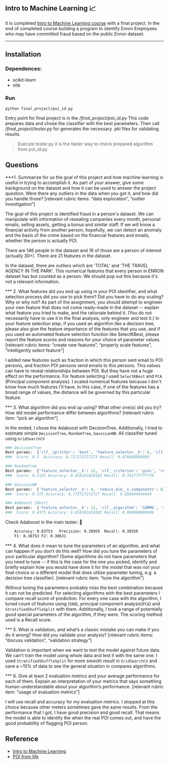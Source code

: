 ## Intro to Machine Learning :chart_with_upwards_trend:

It is completed [Intro to Machine Learning course](https://classroom.udacity.com/courses/ud120) with a final project. In the end of completed course building a program to identify Enron Employees who may have committed fraud based on the public Enron dataset.

- - - -

## Installation

### Dependences:
* scikit-learn
* nltk

### Run
`python final_project/poi_id.py`

Entry point for final project is in the _/final_project/poi_id.py_
This code prepares data and chose the classifier with the best parameters. Then call _/final_project/tester.py_ for generates the necessary .pkl files for validating results.
>Execute tester.py it is the faster way to check prepared algorithm from poi_id.py

## Questions



***1. Summarize for us the goal of this project and how machine learning is useful in trying to accomplish it. As part of your answer, give some background on the dataset and how it can be used to answer the project question. Were there any outliers in the data when you got it, and how did you handle those? [relevant rubric items: “data exploration”, “outlier investigation”] 

The goal of this project is identified fraud in a person's dataset. We can manipulate with information of resealing companies every month, personal emails, selling assets, getting a bonus and similar staff. If we will know a financial activity from another person, hopefully, we can detect an anomaly and the basis of the crime based on the financial features and emails, whether the person is actually POI.

There are 146 people in the dataset and 18 of those are a person of interest (actually 30+). There are 21 features in the dataset.

In the dataset, there are outliers which are 'TOTAL' and 'THE TRAVEL AGENCY IN THE PARK'. This numerical features that every person in ENRON dataset has but counted as a person. We should pop out this because it's not a relevant information.


*** 2. What features did you end up using in your POI identifier, and what selection process did you use to pick them? Did you have to do any scaling? Why or why not? As part of the assignment, you should attempt to engineer your own feature that does not come ready-made in the dataset -- explain what feature you tried to make, and the rationale behind it. (You do not necessarily have to use it in the final analysis, only engineer and test it.) In your feature selection step, if you used an algorithm like a decision tree, please also give the feature importance of the features that you use, and if you used an automated feature selection function like SelectKBest, please report the feature scores and reasons for your choice of parameter values. [relevant rubric items: “create new features”, “properly scale features”, “intelligently select feature”] </strong>

I added new features such as fraction in which this person sent email to POI persons, and fraction POI persons send emails to this persons. This values can have to reveal relationships between POI. But they have not a huge effect on the performance.
For feature selecting I used `SelectKBest` and `PCA` (Principal component analysis). I scaled numerical features because I don't know how much features I'll have. In this case, if one of the features has a broad range of values, the distance will be governed by this particular feature. 


*** 3. What algorithm did you end up using? What other one(s) did you try? How did model performance differ between algorithms?  [relevant rubric item: “pick an algorithm”]</strong>

In the ended, I chose the Adaboost with DecisionTree. Additionally, I tried to estimate simple `DecisionTree`, `RandomTree`, `GaussianNB`. All classifier tuned using `GridSearchCV`

```python
### DecisionTree
Best params:  {'clf__splitter': 'best', 'feature_selector__k': 6, 'clf__max_features': 2, 'clf__max_depth': 8, 'reduce_dim__n_components': 3}
###  Score: 0.5  Accuracy: 0.727272727273 Recall: 0.876888888889
```
```python
### RandomTree
Best params:  {'feature_selector__k': 12, 'clf__criterion': 'gini', 'reduce_dim__n_components': 2, 'clf__min_samples_split': 6}
###  Score: 0.3125 Accuracy: 0.818181818182 Recall: 0.761777777778
```
```python
### GaussianNB
Best params:  {'feature_selector__k': 8, 'reduce_dim__n_components': 6}
###  Score: 0.375 Accuracy: 0.772727272727 Recall: 0.658444444444
```

```python
### Adaboost [Best] 
Best params:  {'feature_selector__k': 12, 'clf__algorithm': 'SAMME', 'reduce_dim__n_components': 3, 'clf__n_estimators': 1000}
###  Score: 0.4375 Accuracy: 0.818181818182 Recall: 0.888888888889
```
Сheck Adaboost in the main tester: :checkered_flag:
```xml
	Accuracy: 0.83753	Precision: 0.38959	Recall: 0.38550	
    F1: 0.38753	F2: 0.38631
```


*** 4. What does it mean to tune the parameters of an algorithm, and what can happen if you don’t do this well? How did you tune the parameters of your particular algorithm? (Some algorithms do not have parameters that you need to tune -- if this is the case for the one you picked, identify and briefly explain how you would have done it for the model that was not your final choice or a different model that does utilize parameter tuning, e.g. a decision tree classifier). [relevant rubric item: “tune the algorithm”]</strong>


Without tuning the parameters probably miss the best combination because it can not be predicted. For selecting algorithms with the best parameters I compare recall score of prediction.
For every one case with the algorithm, I tuned count of features using (`SKB`), principal component analysis(`PCA`) and `StratifiedShuffleSplit` with them. Additionally, I took a range of potentially good special parameters of the algorithm, if they were. The scoring method used is a Recall score.


*** 5. What is validation, and what’s a classic mistake you can make if you do it wrong? How did you validate your analysis?  [relevant rubric items: “discuss validation”, “validation strategy”]</strong>

Validation is important when we want to test the model against future data. We can't train the model using whole data and test it with the same one. I used `StratifiedShuffleSplit` for more smooth result in `GridSearchCV` and save a ~15% of data to see the general situation in compares algorithms. 


*** 6. Give at least 2 evaluation metrics and your average performance for each of them.  Explain an interpretation of your metrics that says something human-understandable about your algorithm’s performance. [relevant rubric item: “usage of evaluation metrics”]</strong>

I will use recall and accuracy for my evaluation metrics. I stopped at this choice because other meters sometimes gave the same results. From the performance that I got, I have good precision and good recall. That means the model is able to identify the when the real POI comes out, and have the good probability of flagging POI person. 


## Reference

* [Intro to Machine Learning](https://classroom.udacity.com/courses/ud120)
* [POI from life](http://www.nytimes.com/packages/html/national/20061023_ENRON_TABLE/index.html)

